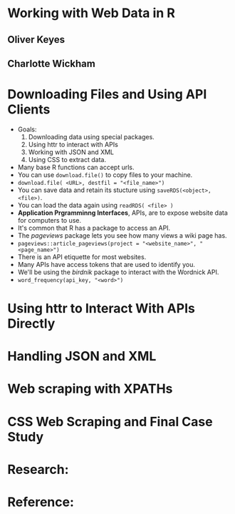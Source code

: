 # Working with Web Data in R
## Oliver Keyes
## Charlotte Wickham

# Downloading Files and Using API Clients
- Goals:
	1. Downloading data using special packages.
	2. Using httr to interact with APIs
	3. Working with JSON and XML
	4. Using CSS to extract data.
- Many base R functions can accept urls.
- You can use `download.file()` to copy files to your machine.
- `download.file( <URL>, destfil = "<file_name>")`
- You can save data and retain its stucture using `saveRDS(<object>, <file>)`.
- You can load the data again using `readRDS( <file> )`
- **Application Prgramminng Interfaces**, APIs, are to expose website data for computers to use.
- It's common that R has a package to access an API.
- The *pageviews* package lets you see how many views a wiki page has.
- `pageviews::article_pageviews(project = "<website_name>", "<page_name>")`
- There is an API etiquette for most websites.
- Many APIs have access tokens that are used to identify you.
- We'll be using the *birdnik* package to interact with the Wordnick API.
- `word_frequency(api_key, "<word>")`


# Using httr to Interact With APIs Directly

# Handling JSON and XML

# Web scraping with XPATHs

# CSS Web Scraping and Final Case Study

# Research:

# Reference:

